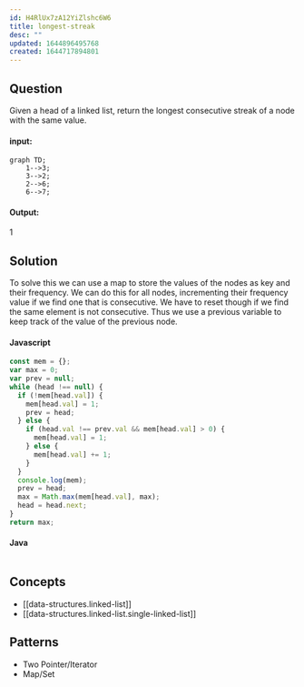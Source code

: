 ```yaml
---
id: H4RlUx7zA12YiZlshc6W6
title: longest-streak
desc: ""
updated: 1644896495768
created: 1644717894801
---
```


## Question

Given a head of a linked list, return the longest consecutive streak of a node with the same value.

#### input:

```mermaid
graph TD;
    1-->3;
    3-->2;
    2-->6;
    6-->7;
```

#### Output:

1

## Solution

To solve this we can use a map to store the values of the nodes as key and their frequency. We can do this for all nodes, incrementing their frequency value if we find one that is consecutive. We have to reset though if we find the same element is not consecutive. Thus we use a previous variable to keep track of the value of the previous node.

#### Javascript

```javascript
const mem = {};
var max = 0;
var prev = null;
while (head !== null) {
  if (!mem[head.val]) {
    mem[head.val] = 1;
    prev = head;
  } else {
    if (head.val !== prev.val && mem[head.val] > 0) {
      mem[head.val] = 1;
    } else {
      mem[head.val] += 1;
    }
  }
  console.log(mem);
  prev = head;
  max = Math.max(mem[head.val], max);
  head = head.next;
}
return max;
```

#### Java

```java

```

## Concepts

- [[data-structures.linked-list]]
- [[data-structures.linked-list.single-linked-list]]

## Patterns

- Two Pointer/Iterator
- Map/Set
